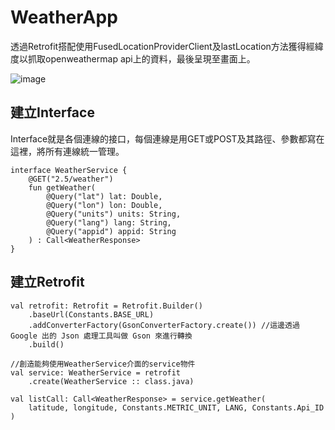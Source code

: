 # WeatherApp
透過Retrofit搭配使用FusedLocationProviderClient及lastLocation方法獲得經緯度以抓取openweathermap api上的資料，最後呈現至畫面上。

![image](https://user-images.githubusercontent.com/40682280/176605382-f5a8db8c-3587-46d5-b9c2-de25a6146ef7.png)

## 建立Interface
Interface就是各個連線的接口，每個連線是用GET或POST及其路徑、參數都寫在這裡，將所有連線統一管理。

    interface WeatherService {
        @GET("2.5/weather")
        fun getWeather(
            @Query("lat") lat: Double,
            @Query("lon") lon: Double,
            @Query("units") units: String,
            @Query("lang") lang: String,
            @Query("appid") appid: String
        ) : Call<WeatherResponse>
    }
    
## 建立Retrofit
    val retrofit: Retrofit = Retrofit.Builder()
        .baseUrl(Constants.BASE_URL)
        .addConverterFactory(GsonConverterFactory.create()) //這邊透過 Google 出的 Json 處理工具叫做 Gson 來進行轉換
        .build()

    //創造能夠使用WeatherService介面的service物件
    val service: WeatherService = retrofit
        .create(WeatherService :: class.java)

    val listCall: Call<WeatherResponse> = service.getWeather(
        latitude, longitude, Constants.METRIC_UNIT, LANG, Constants.Api_ID
    )
